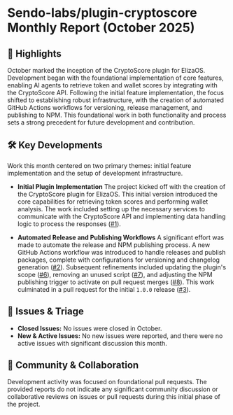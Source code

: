 # Sendo-labs/plugin-cryptoscore Monthly Report (October 2025)

## 🚀 Highlights
October marked the inception of the CryptoScore plugin for ElizaOS. Development began with the foundational implementation of core features, enabling AI agents to retrieve token and wallet scores by integrating with the CryptoScore API. Following the initial feature implementation, the focus shifted to establishing robust infrastructure, with the creation of automated GitHub Actions workflows for versioning, release management, and publishing to NPM. This foundational work in both functionality and process sets a strong precedent for future development and contribution.

## 🛠️ Key Developments
Work this month centered on two primary themes: initial feature implementation and the setup of development infrastructure.

-   **Initial Plugin Implementation**
    The project kicked off with the creation of the CryptoScore plugin for ElizaOS. This initial version introduced the core capabilities for retrieving token scores and performing wallet analysis. The work included setting up the necessary services to communicate with the CryptoScore API and implementing data handling logic to process the responses ([#1](https://github.com/Sendo-labs/plugin-cryptoscore/pull/1)).

-   **Automated Release and Publishing Workflows**
    A significant effort was made to automate the release and NPM publishing process. A new GitHub Actions workflow was introduced to handle releases and publish packages, complete with configurations for versioning and changelog generation ([#2](https://github.com/Sendo-labs/plugin-cryptoscore/pull/2)). Subsequent refinements included updating the plugin's scope ([#6](https://github.com/Sendo-labs/plugin-cryptoscore/pull/6)), removing an unused script ([#7](https://github.com/Sendo-labs/plugin-cryptoscore/pull/7)), and adjusting the NPM publishing trigger to activate on pull request merges ([#8](https://github.com/Sendo-labs/plugin-cryptoscore/pull/8)). This work culminated in a pull request for the initial `1.0.0` release ([#3](https://github.com/Sendo-labs/plugin-cryptoscore/pull/3)).

## 🐛 Issues & Triage
-   **Closed Issues:** No issues were closed in October.
-   **New & Active Issues:** No new issues were reported, and there were no active issues with significant discussion this month.

## 💬 Community & Collaboration
Development activity was focused on foundational pull requests. The provided reports do not indicate any significant community discussion or collaborative reviews on issues or pull requests during this initial phase of the project.